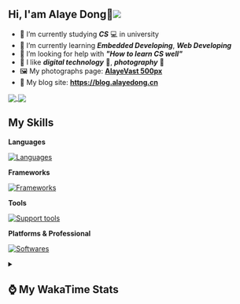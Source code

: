 ## Hi, **I'am Alaye Dong**👋<img src="https://visitor-badge.laobi.icu/badge?page_id=Alaye-Dong.Alaye-Dong"/>

- 📖 I’m currently studying ***CS*** 💻 in university
- 🌱 I’m currently learning ***Embedded Developing***, ***Web Developing***
- 🤔 I’m looking for help with ***"How to learn CS well"***
- 🤩 I like ***digital technology*** 📱, ***photography*** 📸
- 🖼️ My photographs page: **[AlayeVast 500px](https://500px.com.cn/AlayeVast)**
- 📰 My blog site: **https://blog.alayedong.cn**

<!--
[![Alaye's GitHub stats](https://github-readme-stats.vercel.app/api?username=Alaye-Dong&custom_title=Alaye%20Dong`s%20GitHub%20stats&show_icons=true&rank_icon=percentile&theme=transparent&include_all_commits=true&count_private=true)](https://github.com/anuraghazra/github-readme-stats) 
[![Top Langs](https://github-readme-stats.vercel.app/api/top-langs/?username=Alaye-Dong\&layout=compact&theme=transparent)](https://github.com/anuraghazra/github-readme-stats)
-->
<a href="https://github.com/anuraghazra/github-readme-stats">
  <img height=200 align="center" src="https://github-readme-stats.vercel.app/api?username=Alaye-Dong&custom_title=Alaye%20Dong`s%20GitHub%20stats&show_icons=true&rank_icon=percentile&theme=transparent&include_all_commits=true&count_private=true" />
</a>
<a href="https://github.com/anuraghazra/convoychat">
  <img height=200 align="center" src="https://github-readme-stats.vercel.app/api/top-langs/?username=Alaye-Dong&layout=compact&theme=transparent&include_all_commits=true&count_private=true&langs_count=8&card_width=300" />
</a>

## My Skills

**Languages**

[![Languages](https://go-skill-icons.vercel.app/api/icons?i=c,java,html,css,js,ts,py,dart&perline=15)](https://github.com/LelouchFR/skill-icons)

**Frameworks**

[![Frameworks](https://go-skill-icons.vercel.app/api/icons?i=arduino,platformio,spring,vue,nuxt,astro,tailwindcss,flutter&perline=15)](https://github.com/LelouchFR/skill-icons)

**Tools**

[![Support tools](https://go-skill-icons.vercel.app/api/icons?i=git,pnpm,vite,vitepress,pinia,anaconda,docker,nginx,mysql,redis&perline=15)](https://github.com/LelouchFR/skill-icons)

**Platforms & Professional**

[![Softwares](https://go-skill-icons.vercel.app/api/icons?i=windows,androidstudio,vscode,idea,pycharm,webstorm,ps,lr,davinci,canva,github,vercel&perline=15)](https://github.com/LelouchFR/skill-icons)

<details>	
  <summary><h2> ⌚ My WakaTime Stats </b></summary>

<!--START_SECTION:waka-->
![Code Time](http://img.shields.io/badge/Code%20Time-606%20hrs-blue)

![Profile Views](http://img.shields.io/badge/Profile%20Views-0-blue)

![Lines of code](https://img.shields.io/badge/From%20Hello%20World%20I%27ve%20Written-1.1%20million%20lines%20of%20code-blue)

**🐱 My GitHub Data** 

> 📦 133.2 kB Used in GitHub's Storage 
 > 
> 🏆 362 Contributions in the Year 2025
 > 
> 🚫 Not Opted to Hire
 > 
> 📜 33 Public Repositories 
 > 
> 🔑 6 Private Repositories 
 > 
**I'm a Night 🦉** 

```text
🌞 Morning                139 commits         ██░░░░░░░░░░░░░░░░░░░░░░░   07.93 % 
🌆 Daytime                539 commits         ████████░░░░░░░░░░░░░░░░░   30.76 % 
🌃 Evening                740 commits         ███████████░░░░░░░░░░░░░░   42.24 % 
🌙 Night                  334 commits         █████░░░░░░░░░░░░░░░░░░░░   19.06 % 
```
📅 **I'm Most Productive on Monday** 

```text
Monday                   288 commits         ████░░░░░░░░░░░░░░░░░░░░░   16.44 % 
Tuesday                  272 commits         ████░░░░░░░░░░░░░░░░░░░░░   15.53 % 
Wednesday                237 commits         ███░░░░░░░░░░░░░░░░░░░░░░   13.53 % 
Thursday                 284 commits         ████░░░░░░░░░░░░░░░░░░░░░   16.21 % 
Friday                   238 commits         ███░░░░░░░░░░░░░░░░░░░░░░   13.58 % 
Saturday                 188 commits         ███░░░░░░░░░░░░░░░░░░░░░░   10.73 % 
Sunday                   245 commits         ███░░░░░░░░░░░░░░░░░░░░░░   13.98 % 
```


📊 **This Week I Spent My Time On** 

```text
💬 Programming Languages: 
Vue.js                   4 hrs 12 mins       ██████░░░░░░░░░░░░░░░░░░░   23.86 % 
Java                     3 hrs 42 mins       █████░░░░░░░░░░░░░░░░░░░░   21.05 % 
TypeScript               3 hrs 23 mins       █████░░░░░░░░░░░░░░░░░░░░   19.28 % 
XML                      2 hrs 26 mins       ███░░░░░░░░░░░░░░░░░░░░░░   13.82 % 
Markdown                 1 hr 30 mins        ██░░░░░░░░░░░░░░░░░░░░░░░   08.54 % 

🔥 Editors: 
VS Code                  9 hrs 43 mins       ██████████████░░░░░░░░░░░   55.15 % 
IntelliJ IDEA            7 hrs 54 mins       ███████████░░░░░░░░░░░░░░   44.85 % 

🐱‍💻 Projects: 
ruoyi-plus-soybean       5 hrs 30 mins       ████████░░░░░░░░░░░░░░░░░   31.26 % 
RuoYi-Vue-Plus-Agri-Demo 4 hrs 54 mins       ███████░░░░░░░░░░░░░░░░░░   27.88 % 
JXUT-BST-IO-VitePress-For2 hrs 54 mins       ████░░░░░░░░░░░░░░░░░░░░░   16.52 % 
spring-ai-alibaba-example1 hr 10 mins        ██░░░░░░░░░░░░░░░░░░░░░░░   06.71 % 
yu-ai-agent              1 hr 9 mins         ██░░░░░░░░░░░░░░░░░░░░░░░   06.57 % 
```

**I Mostly Code in Java** 

```text
Java                     8 repos             █████░░░░░░░░░░░░░░░░░░░░   19.51 % 
TypeScript               7 repos             ████░░░░░░░░░░░░░░░░░░░░░   17.07 % 
Vue                      2 repos             █░░░░░░░░░░░░░░░░░░░░░░░░   04.88 % 
Dart                     1 repo              █░░░░░░░░░░░░░░░░░░░░░░░░   02.44 % 
Jupyter Notebook         1 repo              █░░░░░░░░░░░░░░░░░░░░░░░░   02.44 % 
```



**Timeline**

![Lines of Code chart](https://raw.githubusercontent.com/Alaye-Dong/Alaye-Dong/main/assets/bar_graph.png)


 Last Updated on 18/09/2025 18:49:44 UTC
<!--END_SECTION:waka-->

</details>
